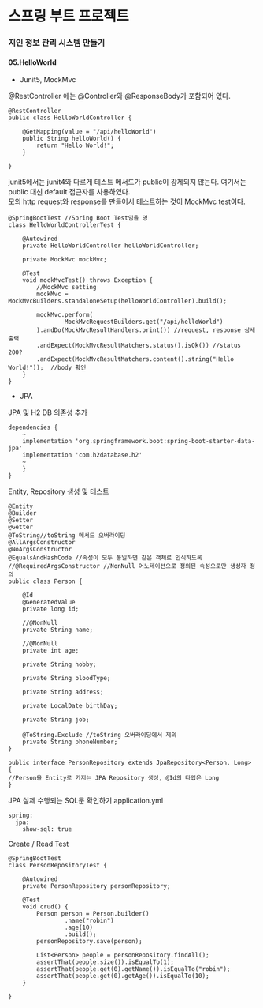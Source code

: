 # 스프링 부트 프로젝트
### 지인 정보 관리 시스템 만들기  

#### 05.HelloWorld

- Junit5, MockMvc  

@RestController 에는 @Controller와 @ResponseBody가 포함되어 있다.

```
@RestController
public class HelloWorldController {

    @GetMapping(value = "/api/helloWorld")
    public String helloWorld() {
        return "Hello World!";
    }

}
```
  
junit5에서는 junit4와 다르게 테스트 메서드가 public이 강제되지 않는다.
여기서는 public 대신 default 접근자를 사용하였다.  
모의 http request와 response를 만들어서 테스트하는 것이 MockMvc test이다.  

```
@SpringBootTest //Spring Boot Test임을 명
class HelloWorldControllerTest {

    @Autowired
    private HelloWorldController helloWorldController;

    private MockMvc mockMvc;

    @Test
    void mockMvcTest() throws Exception {
        //MockMvc setting 
        mockMvc = MockMvcBuilders.standaloneSetup(helloWorldController).build();

        mockMvc.perform(
                MockMvcRequestBuilders.get("/api/helloWorld")
        ).andDo(MockMvcResultHandlers.print()) //request, response 상세 출력  
        .andExpect(MockMvcResultMatchers.status().isOk()) //status 200?  
        .andExpect(MockMvcResultMatchers.content().string("Hello World!"));  //body 확인  
    }
}
```

- JPA  

JPA 및 H2 DB 의존성 추가  
```
dependencies {
    ~
    implementation 'org.springframework.boot:spring-boot-starter-data-jpa'
    implementation 'com.h2database.h2'
    ~
    }
}

```

Entity, Repository 생성 및 테스트  

```
@Entity
@Builder
@Setter
@Getter
@ToString//toString 메서드 오버라이딩  
@AllArgsConstructor
@NoArgsConstructor
@EqualsAndHashCode //속성이 모두 동일하면 같은 객체로 인식하도록
//@RequiredArgsConstructor //NonNull 어노테이션으로 정의된 속성으로만 생성자 정의  
public class Person {

    @Id
    @GeneratedValue
    private long id;

    //@NonNull
    private String name;

    //@NonNull
    private int age;

    private String hobby;

    private String bloodType;

    private String address;

    private LocalDate birthDay;

    private String job;

    @ToString.Exclude //toString 오버라이딩에서 제외  
    private String phoneNumber;
}
```
```
public interface PersonRepository extends JpaRepository<Person, Long> {
//Person을 Entity로 가지는 JPA Repository 생성, @Id의 타입은 Long  
}
```

JPA 실제 수행되는 SQL문 확인하기
application.yml
```
spring:
  jpa:
    show-sql: true
```

Create / Read Test
```
@SpringBootTest
class PersonRepositoryTest {

    @Autowired
    private PersonRepository personRepository;

    @Test
    void crud() {
        Person person = Person.builder()
                .name("robin")
                .age(10)
                .build();
        personRepository.save(person);

        List<Person> people = personRepository.findAll();
        assertThat(people.size()).isEqualTo(1);
        assertThat(people.get(0).getName()).isEqualTo("robin");
        assertThat(people.get(0).getAge()).isEqualTo(10);
    }

}
```
    
    